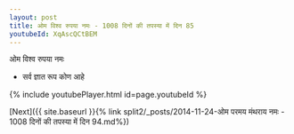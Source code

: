 ```yaml
---
layout: post
title: ओम विश्व रुपया नमः - 1008 दिनों की तपस्या में दिन 85
youtubeId: XqAscQCtBEM
---
```

 
 
 ओम विश्व रुपया नमः  
 
 -  सर्व ज्ञात रूप कोण आहे 
 
  
 
  
 
 
 
 
 
 


{% include youtubePlayer.html id=page.youtubeId %}
 
[Next]({{ site.baseurl }}{% link  split2/_posts/2014-11-24-ओम परमय मंथराय नमः - 1008 दिनों की तपस्या में दिन 94.md%})
 
